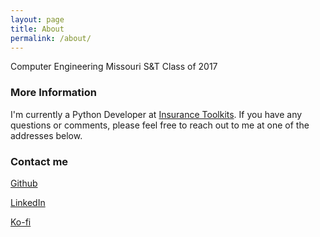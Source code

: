 ```yaml
---
layout: page
title: About
permalink: /about/
---
```

Computer Engineering
Missouri S&T Class of 2017

### More Information

I'm currently a Python Developer at [Insurance Toolkits](https://www.insurancetoolkits.com/). If you have any questions or comments, please feel free to reach out to me at one of the addresses below.

### Contact me

[Github](https://github.com/samclane/)

[LinkedIn](https://www.linkedin.com/in/samclane)

[Ko-fi](Ko-fi.com/sawyermclane)